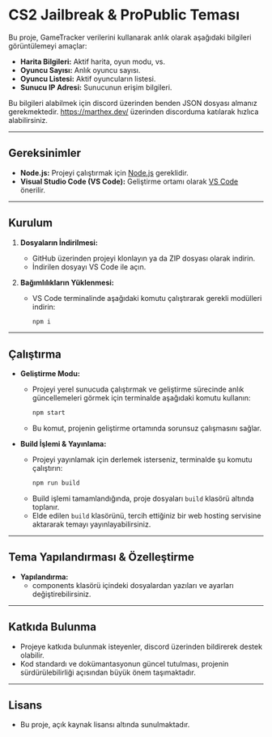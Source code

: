# CS2 Jailbreak & ProPublic Teması

Bu proje, GameTracker verilerini kullanarak anlık olarak aşağıdaki bilgileri görüntülemeyi amaçlar:

- **Harita Bilgileri:** Aktif harita, oyun modu, vs.
- **Oyuncu Sayısı:** Anlık oyuncu sayısı.
- **Oyuncu Listesi:** Aktif oyuncuların listesi.
- **Sunucu IP Adresi:** Sunucunun erişim bilgileri.

Bu bilgileri alabilmek için discord üzerinden benden JSON dosyası almanız gerekmektedir. https://marthex.dev/ üzerinden discorduma katılarak hızlıca alabilirsiniz.

---

## Gereksinimler

- **Node.js:** Projeyi çalıştırmak için [Node.js](https://nodejs.org/) gereklidir.
- **Visual Studio Code (VS Code):** Geliştirme ortamı olarak [VS Code](https://code.visualstudio.com/) önerilir.
---

## Kurulum

1. **Dosyaların İndirilmesi:**
   - GitHub üzerinden projeyi klonlayın ya da ZIP dosyası olarak indirin.
   - İndirilen dosyayı VS Code ile açın.

2. **Bağımlılıkların Yüklenmesi:**
   - VS Code terminalinde aşağıdaki komutu çalıştırarak gerekli modülleri indirin:
     ```bash
     npm i
     ```

---

## Çalıştırma

- **Geliştirme Modu:**
  - Projeyi yerel sunucuda çalıştırmak ve geliştirme sürecinde anlık güncellemeleri görmek için terminalde aşağıdaki komutu kullanın:
    ```bash
    npm start
    ```
  - Bu komut, projenin geliştirme ortamında sorunsuz çalışmasını sağlar.

- **Build İşlemi & Yayınlama:**
  - Projeyi yayınlamak için derlemek isterseniz, terminalde şu komutu çalıştırın:
    ```bash
    npm run build
    ```
  - Build işlemi tamamlandığında, proje dosyaları `build` klasörü altında toplanır.
  - Elde edilen `build` klasörünü, tercih ettiğiniz bir web hosting servisine aktararak temayı yayınlayabilirsiniz.

---

## Tema Yapılandırması & Özelleştirme

- **Yapılandırma:**
  - components klasörü içindeki dosyalardan yazıları ve ayarları değiştirebilirsiniz.
---

## Katkıda Bulunma

- Projeye katkıda bulunmak isteyenler, discord üzerinden bildirerek destek olabilir.
- Kod standardı ve dokümantasyonun güncel tutulması, projenin sürdürülebilirliği açısından büyük önem taşımaktadır.

---

## Lisans

- Bu proje, açık kaynak lisansı altında sunulmaktadır.

